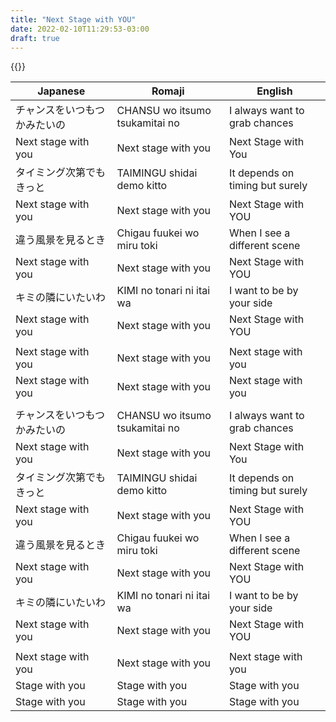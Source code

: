 ```yaml
---
title: "Next Stage with YOU"
date: 2022-02-10T11:29:53-03:00
draft: true
---
```

{{<yt Sf8_7Cj4J5c>}}

| Japanese                     | Romaji                         | English                         |
|------------------------------|--------------------------------|---------------------------------|
| チャンスをいつもつかみたいの | CHANSU wo itsumo tsukamitai no | I always want to grab chances   |
| Next stage with you          | Next stage with you            | Next Stage with You             |
| タイミング次第でもきっと     | TAIMINGU shidai demo kitto     | It depends on timing but surely |
| Next stage with you          | Next stage with you            | Next Stage with YOU             |
| 違う風景を見るとき           | Chigau fuukei wo miru toki     | When I see a different scene    |
| Next stage with you          | Next stage with you            | Next Stage with YOU             |
| キミの隣にいたいわ           | KIMI no tonari ni itai wa      | I want to be by your side       |
| Next stage with you          | Next stage with you            | Next Stage with YOU             |
|                              |                                |                                 |
| Next stage with you          | Next stage with you            | Next stage with you             |
| Next stage with you          | Next stage with you            | Next stage with you             |
|                              |                                |                                 |
| チャンスをいつもつかみたいの | CHANSU wo itsumo tsukamitai no | I always want to grab chances   |
| Next stage with you          | Next stage with you            | Next Stage with You             |
| タイミング次第でもきっと     | TAIMINGU shidai demo kitto     | It depends on timing but surely |
| Next stage with you          | Next stage with you            | Next Stage with YOU             |
| 違う風景を見るとき           | Chigau fuukei wo miru toki     | When I see a different scene    |
| Next stage with you          | Next stage with you            | Next Stage with YOU             |
| キミの隣にいたいわ           | KIMI no tonari ni itai wa      | I want to be by your side       |
| Next stage with you          | Next stage with you            | Next Stage with YOU             |
|                              |                                |                                 |
| Next stage with you          | Next stage with you            | Next stage with you             |
| Stage with you               | Stage with you                 | Stage with you                  |
| Stage with you               | Stage with you                 | Stage with you                  |















